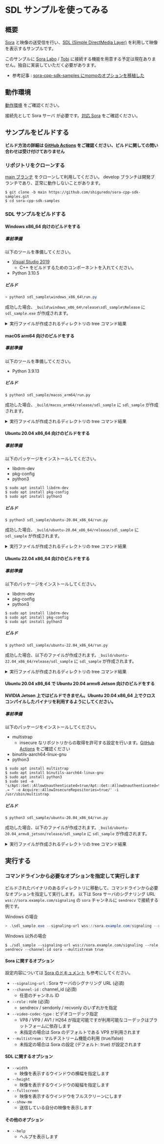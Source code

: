 # SDL サンプルを使ってみる

## 概要

[Sora](https://sora.shiguredo.jp/) と映像の送受信を行い、[SDL (Simple DirectMedia Layer)](https://www.libsdl.org/) を利用して映像を表示するサンプルです。

このサンプルに [Sora Labo](https://sora-labo.shiguredo.app/) / [Tobi](https://tobi.shiguredo.jp/) に接続する機能を用意する予定は現在ありません。独自に実装していただく必要があります。

  - 参考記事 : [sora-cpp-sdk-samples にmomoのオプションを移植した](https://zenn.dev/tetsu_koba/articles/06e11dd4870796)

## 動作環境

[動作環境](../README.md#動作環境) をご確認ください。

接続先として Sora サーバ が必要です。[対応 Sora](../README.md#対応-sora) をご確認ください。

## サンプルをビルドする

**ビルド方法の詳細は [GitHub Actions](https://github.com/shiguredo/sora-cpp-sdk-samples/blob/develop/.github/workflows/build.yml) をご確認ください、ビルドに関しての問い合わせは受け付けておりません**


### リポジトリをクローンする

[main ブランチ](https://github.com/shiguredo/sora-cpp-sdk-samples/tree/main) をクローンして利用してください。
develop ブランチは開発ブランチであり、正常に動作しないことがあります。

```shell
$ git clone -b main https://github.com/shiguredo/sora-cpp-sdk-samples.git
$ cd sora-cpp-sdk-samples
```

### SDL サンプルをビルドする

#### Windows x86_64 向けのビルドをする

##### 事前準備

以下のツールを準備してください。

- [Visual Studio 2019](https://visualstudio.microsoft.com/ja/downloads/)
  - C++ をビルドするためのコンポーネントを入れてください。
- Python 3.10.5

##### ビルド

```powershell
> python3 sdl_sample\windows_x86_64\run.py
```

成功した場合、`_build\windows_x86_64\release\sdl_sample\Release` に `sdl_sample.exe` が作成されます。

<details>
<summary>実行ファイルが作成されるディレクトリの tree コマンド結果</summary>

```
> tree _build\windows_x86_64\release\sdl_sample\Release /F
\_BUILD\WINDOWS_X86_64\RELEASE\SDL_SAMPLE\RELEASE
    sdl_sample.exe
    sdl_sample.exp
    sdl_sample.lib
```

</details>

#### macOS arm64 向けのビルドをする

##### 事前準備

以下のツールを準備してください。

- Python 3.9.13

##### ビルド

```shell
$ python3 sdl_sample/macos_arm64/run.py
```

成功した場合、`_build/macos_arm64/release/sdl_sample` に `sdl_sample` が作成されます。

<details>
<summary>実行ファイルが作成されるディレクトリの tree コマンド結果</summary>

```
$ tree _build/macos_arm64/release/sdl_sample
_build/macos_arm64/release/sdl_sample
├── CMakeCache.txt
├── CMakeFiles
│   ├── 3.23.1
│   │   ├── CMakeCCompiler.cmake
│   │   ├── CMakeCXXCompiler.cmake
│   │   ├── CMakeDetermineCompilerABI_C.bin
│   │   ├── CMakeDetermineCompilerABI_CXX.bin
│   │   ├── CMakeSystem.cmake
│   │   ├── CompilerIdC
│   │   │   ├── CMakeCCompilerId.c
│   │   │   ├── CMakeCCompilerId.o
│   │   │   └── tmp
│   │   └── CompilerIdCXX
│   │       ├── CMakeCXXCompilerId.cpp
│   │       ├── CMakeCXXCompilerId.o
│   │       └── tmp
│   ├── CMakeDirectoryInformation.cmake
│   ├── CMakeOutput.log
│   ├── CMakeTmp
│   ├── Makefile.cmake
│   ├── Makefile2
│   ├── TargetDirectories.txt
│   ├── cmake.check_cache
│   ├── progress.marks
│   └── sdl_sample.dir
│       ├── DependInfo.cmake
│       ├── Users
│       │   └── mio
│       │       └── Git
│       │           └── shiguredo
│       │               └── sora-cpp-sdk-samples
│       │                   └── sdl_sample
│       │                       └── src
│       │                           ├── sdl_renderer.cpp.o
│       │                           ├── sdl_renderer.cpp.o.d
│       │                           ├── sdl_sample.cpp.o
│       │                           └── sdl_sample.cpp.o.d
│       ├── build.make
│       ├── cmake_clean.cmake
│       ├── compiler_depend.internal
│       ├── compiler_depend.make
│       ├── compiler_depend.ts
│       ├── depend.make
│       ├── flags.make
│       ├── link.txt
│       └── progress.make
├── Makefile
├── cmake_install.cmake
└── sdl_sample
```

</details>

#### Ubuntu 20.04 x86_64 向けのビルドをする

##### 事前準備

以下のパッケージをインストールしてください。

- libdrm-dev
- pkg-config
- python3 

```shell
$ sudo apt install libdrm-dev
$ sudo apt install pkg-config
$ sudo apt install python3
```

##### ビルド

```shell
$ python3 sdl_sample/ubuntu-20.04_x86_64/run.py
```

成功した場合、`_build/ubuntu-20.04_x86_64/release/sdl_sample` に `sdl_sample` が作成されます。

<details>
<summary>実行ファイルが作成されるディレクトリの tree コマンド結果</summary>

```
$ tree _build/macos_arm64/release/sdl_sample
_build/ubuntu-20.04_x86_64/release/sdl_sample/
├── CMakeCache.txt
├── CMakeFiles
│   ├── 3.23.1
│   │   ├── CMakeCCompiler.cmake
│   │   ├── CMakeCXXCompiler.cmake
│   │   ├── CMakeDetermineCompilerABI_C.bin
│   │   ├── CMakeDetermineCompilerABI_CXX.bin
│   │   ├── CMakeSystem.cmake
│   │   ├── CompilerIdC
│   │   │   ├── CMakeCCompilerId.c
│   │   │   ├── a.out
│   │   │   └── tmp
│   │   └── CompilerIdCXX
│   │       ├── CMakeCXXCompilerId.cpp
│   │       ├── a.out
│   │       └── tmp
│   ├── CMakeDirectoryInformation.cmake
│   ├── CMakeError.log
│   ├── CMakeOutput.log
│   ├── CMakeTmp
│   ├── Makefile.cmake
│   ├── Makefile2
│   ├── TargetDirectories.txt
│   ├── cmake.check_cache
│   ├── progress.marks
│   └── sdl_sample.dir
│       ├── DependInfo.cmake
│       ├── build.make
│       ├── cmake_clean.cmake
│       ├── compiler_depend.make
│       ├── compiler_depend.ts
│       ├── depend.make
│       ├── flags.make
│       ├── home
│       │   └── mio
│       │       └── git
│       │           └── sora-cpp-sdk-samples_x86
│       │               └── sdl_sample
│       │                   └── src
│       │                       ├── sdl_renderer.cpp.o
│       │                       ├── sdl_renderer.cpp.o.d
│       │                       ├── sdl_sample.cpp.o
│       │                       └── sdl_sample.cpp.o.d
│       ├── link.txt
│       └── progress.make
├── Makefile
├── cmake_install.cmake
└── sdl_sample
```

</details>

#### Ubuntu 22.04 x86_64 向けのビルドをする

##### 事前準備

以下のパッケージをインストールしてください。

- libdrm-dev
- pkg-config
- python3 

```shell
$ sudo apt install libdrm-dev
$ sudo apt install pkg-config
$ sudo apt install python3
```

##### ビルド

```shell
$ python3 sdl_sample/ubuntu-22.04_x86_64/run.py
```

成功した場合、以下のファイルが作成されます。`_build/ubuntu-22.04_x86_64/release/sdl_sample` に `sdl_sample` が作成されます。

<details>
<summary>実行ファイルが作成されるディレクトリの tree コマンド結果</summary>

```
$ tree _build/ubuntu-22.04_x86_64/release/sdl_sample/
_build/ubuntu-22.04_x86_64/release/sdl_sample/
├── CMakeCache.txt
├── CMakeFiles
│   ├── 3.23.1
│   │   ├── CMakeCCompiler.cmake
│   │   ├── CMakeCXXCompiler.cmake
│   │   ├── CMakeDetermineCompilerABI_C.bin
│   │   ├── CMakeDetermineCompilerABI_CXX.bin
│   │   ├── CMakeSystem.cmake
│   │   ├── CompilerIdC
│   │   │   ├── a.out
│   │   │   ├── CMakeCCompilerId.c
│   │   │   └── tmp
│   │   └── CompilerIdCXX
│   │       ├── a.out
│   │       ├── CMakeCXXCompilerId.cpp
│   │       └── tmp
│   ├── cmake.check_cache
│   ├── CMakeDirectoryInformation.cmake
│   ├── CMakeOutput.log
│   ├── CMakeTmp
│   ├── Makefile2
│   ├── Makefile.cmake
│   ├── progress.marks
│   ├── sdl_sample.dir
│   │   ├── build.make
│   │   ├── cmake_clean.cmake
│   │   ├── compiler_depend.make
│   │   ├── compiler_depend.ts
│   │   ├── DependInfo.cmake
│   │   ├── depend.make
│   │   ├── flags.make
│   │   ├── home
│   │   │   └── k
│   │   │       └── sora-cpp-sdk-samples
│   │   │           └── sdl_sample
│   │   │               └── src
│   │   │                   ├── sdl_renderer.cpp.o
│   │   │                   ├── sdl_renderer.cpp.o.d
│   │   │                   ├── sdl_sample.cpp.o
│   │   │                   └── sdl_sample.cpp.o.d
│   │   ├── link.txt
│   │   └── progress.make
│   └── TargetDirectories.txt
├── cmake_install.cmake
├── Makefile
└── sdl_sample
```

</details>

#### Ubuntu 20.04 x86_64 で Ubuntu 20.04 armv8 Jetson 向けのビルドをする

**NVIDIA Jetson 上ではビルドできません。Ubuntu 20.04 x86_64 上でクロスコンパイルしたバイナリを利用するようにしてください。**

##### 事前準備

以下のパッケージをインストールしてください。

- multistrap
  - insecure なリポジトリからの取得を許可する設定を行います。[GitHub Actions](https://github.com/shiguredo/sora-cpp-sdk-samples/blob/develop/.github/workflows/build.yml) をご確認ください
- binutils-aarch64-linux-gnu
- python3

```shell
$ sudo apt install multistrap
$ sudo apt install binutils-aarch64-linux-gnu
$ sudo apt install python3
$ sudo sed -e 's/Apt::Get::AllowUnauthenticated=true/Apt::Get::AllowUnauthenticated=true";\n$config_str .= " -o Acquire::AllowInsecureRepositories=true/' -i /usr/sbin/multistrap
```

##### ビルド

```shell
$ python3 sdl_sample/ubuntu-20.04_x86_64/run.py
```

成功した場合、以下のファイルが作成されます。`_build/ubuntu-20.04_armv8_jetson/release/sdl_sample` に `sdl_sample` が作成されます。

<details>
<summary>実行ファイルが作成されるディレクトリの tree コマンド結果</summary>

```
$ tree _build/ubuntu-20.04_armv8_jetson/release/sdl_sample/
_build/ubuntu-20.04_armv8_jetson/release/sdl_sample/
├── CMakeCache.txt
├── CMakeFiles
│   ├── 3.23.1
│   │   ├── CMakeCCompiler.cmake
│   │   ├── CMakeCXXCompiler.cmake
│   │   ├── CMakeDetermineCompilerABI_C.bin
│   │   ├── CMakeDetermineCompilerABI_CXX.bin
│   │   ├── CMakeSystem.cmake
│   │   ├── CompilerIdC
│   │   │   ├── CMakeCCompilerId.c
│   │   │   ├── CMakeCCompilerId.o
│   │   │   └── tmp
│   │   └── CompilerIdCXX
│   │       ├── CMakeCXXCompilerId.cpp
│   │       ├── CMakeCXXCompilerId.o
│   │       └── tmp
│   ├── CMakeDirectoryInformation.cmake
│   ├── CMakeError.log
│   ├── CMakeOutput.log
│   ├── CMakeTmp
│   ├── Makefile.cmake
│   ├── Makefile2
│   ├── TargetDirectories.txt
│   ├── cmake.check_cache
│   ├── progress.marks
│   └── sdl_sample.dir
│       ├── DependInfo.cmake
│       ├── build.make
│       ├── cmake_clean.cmake
│       ├── compiler_depend.make
│       ├── compiler_depend.ts
│       ├── depend.make
│       ├── flags.make
│       ├── home
│       │   └── mio
│       │       └── git
│       │           └── sora-cpp-sdk-samples_armv8
│       │               └── sdl_sample
│       │                   └── src
│       │                       ├── sdl_renderer.cpp.o
│       │                       ├── sdl_renderer.cpp.o.d
│       │                       ├── sdl_sample.cpp.o
│       │                       └── sdl_sample.cpp.o.d
│       ├── link.txt
│       └── progress.make
├── Makefile
├── cmake_install.cmake
└── sdl_sample
```

</details>

## 実行する

### コマンドラインから必要なオプションを指定して実行します

ビルドされたバイナリのあるディレクトリに移動して、コマンドラインから必要なオプションを指定して実行します。
以下は Sora サーバのシグナリング URL `wss://sora.example.com/signaling` の `sora` チャンネルに `sendrecv` で接続する例です。

Windows の場合
```powershell
> .\sdl_sample.exe --signaling-url wss://sora.example.com/signaling --role sendrecv --channel-id sora --multistream true
```

Windows 以外の場合
```shell
$ ./sdl_sample --signaling-url wss://sora.example.com/signaling --role sendrecv --channel-id sora --multistream true
```

#### Sora に関するオプション

設定内容については [Sora のドキュメント](https://sora-doc.shiguredo.jp/SIGNALING) も参考にしてください。

- `--signaling-url` : Sora サーバのシグナリング URL (必須)
- `--channel-id` : channel_id (必須)
    - 任意のチャンネル ID
- `--role` : role (必須)
    -  sendrecv / sendonly / recvonly のいずれかを指定
- `--video-codec-type` : ビデオコーデック指定
    - VP8 / VP9 / AV1 / H264 が指定可能ですが利用可能なコーデックはプラットフォームに依存します
    - 未指定の場合は Sora のデフォルトである VP9 が利用されます
- `--multistream` : マルチストリーム機能の利用 (true/false)
    - 未指定の場合は Sora の設定 (デフォルト: true) が設定されます

#### SDL に関するオプション

- `--width`
    - 映像を表示するウインドウの横幅を指定します
- `--height`
    - 映像を表示するウインドウの縦幅を指定します
- `--fullscreen`
    - 映像を表示するウインドウをフルスクリーンにします
- `--show-me`
    - 送信している自分の映像を表示します

#### その他のオプション

- `--help`
    - ヘルプを表示します
